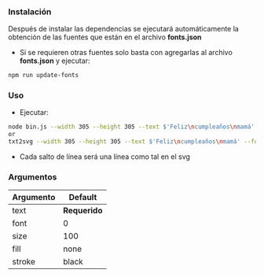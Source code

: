 ### Instalación
Después de instalar las dependencias se ejecutará automáticamente la obtención de las fuentes que están en el archivo **fonts.json**

- Si se requieren otras fuentes solo basta con agregarlas al archivo **fonts.json** y ejecutar:
```bash
npm run update-fonts
```

### Uso
- Ejecutar:
```bash
node bin.js --width 305 --height 305 --text $'Feliz\ncumpleaños\nmamá' --font 1
or
txt2svg --width 305 --height 305 --text $'Feliz\ncumpleaños\nmamá' --font 1
```
- Cada salto de línea será una línea como tal en el svg

### Argumentos

Argumento | Default
-- | --
text | **Requerido**
font | 0
size | 100
fill | none
stroke | black
